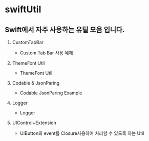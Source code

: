 # swiftUtil

Swift에서 자주 사용하는 유틸 모음 입니다.
---

1. CustomTabBar
    - Custom Tab Bar 사용 예제


2. ThemeFont Util
    - ThemeFont Util


3. Codable & JsonParing
    - Codable JsonParing Example

   
4. Logger
     - Logger

     
5. UIControl+Extension
     - UIButton의 event를 Closure사용하여 처리할 수 있도록 하는 Util

